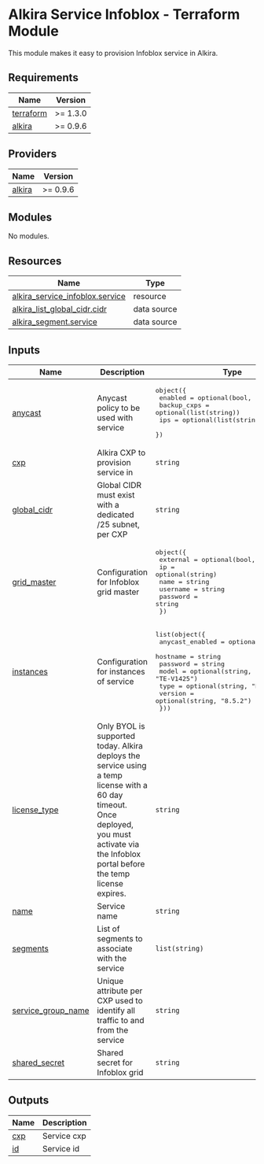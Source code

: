 # Alkira Service Infoblox - Terraform Module
This module makes it easy to provision Infoblox service in Alkira.
<!-- BEGIN_TF_DOCS -->
## Requirements

| Name | Version |
|------|---------|
| <a name="requirement_terraform"></a> [terraform](#requirement\_terraform) | >= 1.3.0 |
| <a name="requirement_alkira"></a> [alkira](#requirement\_alkira) | >= 0.9.6 |

## Providers

| Name | Version |
|------|---------|
| <a name="provider_alkira"></a> [alkira](#provider\_alkira) | >= 0.9.6 |

## Modules

No modules.

## Resources

| Name | Type |
|------|------|
| [alkira_service_infoblox.service](https://registry.terraform.io/providers/alkiranet/alkira/latest/docs/resources/service_infoblox) | resource |
| [alkira_list_global_cidr.cidr](https://registry.terraform.io/providers/alkiranet/alkira/latest/docs/data-sources/list_global_cidr) | data source |
| [alkira_segment.service](https://registry.terraform.io/providers/alkiranet/alkira/latest/docs/data-sources/segment) | data source |

## Inputs

| Name | Description | Type | Default | Required |
|------|-------------|------|---------|:--------:|
| <a name="input_anycast"></a> [anycast](#input\_anycast) | Anycast policy to be used with service | <pre>object({<br>    enabled     = optional(bool, false)<br>    backup_cxps = optional(list(string))<br>    ips         = optional(list(string))<br>  })</pre> | n/a | yes |
| <a name="input_cxp"></a> [cxp](#input\_cxp) | Alkira CXP to provision service in | `string` | n/a | yes |
| <a name="input_global_cidr"></a> [global\_cidr](#input\_global\_cidr) | Global CIDR must exist with a dedicated /25 subnet, per CXP | `string` | n/a | yes |
| <a name="input_grid_master"></a> [grid\_master](#input\_grid\_master) | Configuration for Infoblox grid master | <pre>object({<br>    external  = optional(bool, true)<br>    ip        = optional(string)<br>    name      = string<br>    username  = string<br>    password  = string<br>  })</pre> | n/a | yes |
| <a name="input_instances"></a> [instances](#input\_instances) | Configuration for instances of service | <pre>list(object({<br>    anycast_enabled  = optional(bool, false)<br>    hostname         = string<br>    password         = string<br>    model            = optional(string, "TE-V1425")<br>    type             = optional(string, "MEMBER")<br>    version          = optional(string, "8.5.2")<br>  }))</pre> | n/a | yes |
| <a name="input_license_type"></a> [license\_type](#input\_license\_type) | Only BYOL is supported today. Alkira deploys the service using a temp license with a 60 day timeout.<br>  Once deployed, you must activate via the Infoblox portal before the temp license expires. | `string` | `"BRING_YOUR_OWN"` | no |
| <a name="input_name"></a> [name](#input\_name) | Service name | `string` | n/a | yes |
| <a name="input_segments"></a> [segments](#input\_segments) | List of segments to associate with the service | `list(string)` | n/a | yes |
| <a name="input_service_group_name"></a> [service\_group\_name](#input\_service\_group\_name) | Unique attribute per CXP used to identify all traffic to and from the service | `string` | n/a | yes |
| <a name="input_shared_secret"></a> [shared\_secret](#input\_shared\_secret) | Shared secret for Infoblox grid | `string` | n/a | yes |

## Outputs

| Name | Description |
|------|-------------|
| <a name="output_cxp"></a> [cxp](#output\_cxp) | Service cxp |
| <a name="output_id"></a> [id](#output\_id) | Service id |
<!-- END_TF_DOCS -->